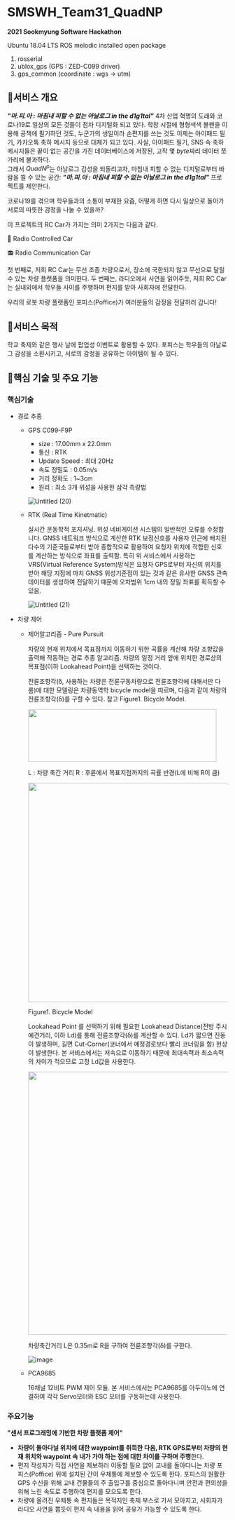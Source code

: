 # SMSWH_Team31_QuadNP
**2021 Sookmyung Software Hackathon**

Ubuntu 18.04 LTS ROS melodic
installed open package
1) rosserial
2) ublox_gps (GPS : ZED-C099 driver)
3) gps_common (coordinate : wgs -> utm)


## 🔶서비스 개요

***"마.피.아 : 마침내 피할 수 없는 아날로그 in the d1g1tal"***
4차 산업 혁명의 도래와 코로나19로 일상의 모든 것들이 점차 디지털화 되고 있다. 
학창 시절에 형형색색 볼펜을 이용해 공책에 필기하던 것도, 누군가의 생일이라 손편지를 쓰는 것도 이제는 아이패드 필기, 카카오톡 축하 메시지 등으로 대체가 되고 있다. 
사실, 아이패드 필기, SNS 속 축하 메시지들은 끝이 없는 공간을 가진 데이터베이스에 저장된,
고작 몇 $byte$짜리 데이터 쪼가리에 불과하다.  
그래서 $Quad N^p$는 아날로그 감성을 되돌리고자, 마침내 피할 수 없는 디지털로부터 바람을 쐴 수 있는 공간: ***"마.피.아 : 마침내 피할 수 없는 아날로그 in the d1g1tal"*** 프로젝트를 제안한다. 

코로나19를 겪으며 학우들과의 소통이 부재한 요즘, 어떻게 하면 다시 일상으로 돌아가 서로의 따뜻한 감정을 나눌 수 있을까? 

이 프로젝트의 RC Car가  가지는 의미 2가지는 다음과 같다.

🚖 Radio Controlled Car

📻 Radio Communication Car

첫 번째로, 저희 RC Car는 무선 조종 차량으로서, 장소에 국한되지 않고 무선으로 달릴 수 있는 차량 플랫폼을 의미한다. 두 번째는, 라디오에서 사연을 읽어주듯, 저희 RC Car는 실내외에서 학우들 사이를 주행하며 편지를 받아 사회자에 전달한다.

우리의 로봇 차량 플랫폼인 포피스(Poffice)가 여러분들의 감정을 전달하러 갑니다! 


## 🔶서비스 목적

학교 축제와 같은 행사 날에 팝업성 이벤트로 활용할 수 있다. 포피스는 학우들의 아날로그 감성을 소환시키고, 서로의 감정을 공유하는 아이템이 될 수 있다. 


## 🔶핵심 기술 및 주요 기능

### 핵심기술

- 경로 추종
    - GPS C099-F9P
        - size : 17.00mm x 22.0mm
        - 통신 : RTK
        - Update Speed : 최대 20Hz
        - 속도 정밀도 : 0.05m/s
        - 거리 정확도 : 1~3cm
        - 원리 : 최소 3개 위성을 사용한 삼각 측량법
        
        ![Untitled (20)](https://user-images.githubusercontent.com/69629703/140632743-77b128d8-11e9-4b87-9b5e-a0ba9615eac7.png)

        
    - RTK (Real Time Kinetmatic)
        
        실시간 운동학적 포지셔닝. 위성 네비게이션 시스템의 일반적인 오류를 수정합니다. GNSS 네트워크 방식으로 계산한 RTK 보정신호를 사용자 인근에 배치된 다수의 기준국들로부터 받아 종합적으로 활용하여 요청자 위치에 적합한 신호를 계산하는 방식으로 좌표를 출력함. 특히 위 서비스에서 사용하는  VRS(Virtual Reference System)방식은 요청자 GPS로부터 자신의 위치를 받아 해당 지점에 마치 GNSS 위성기준점이 있는 것과 같은 유사한 GNSS 관측 데이터를 생성하여 전달하기 때문에 오차범위 1cm 내의 정밀 좌표를 획득할 수 있음.
        
        ![Untitled (21)](https://user-images.githubusercontent.com/69629703/140632746-8010a1f6-2b62-4824-aa71-b61d983b2bcb.png)
        
- 차량 제어
    - 제어알고리즘 - Pure Pursuit
        
        차량의 현재 위치에서 목표점까지 이동하기 위한 곡률을 계산해 차량 조향값을 출력해 작동하는 경로 추종 알고리즘. 차량의 일정 거리 앞에 위치한 경로상의 목표점(이하 Lookahead Point)을 선택하는 것이다. 
        
        전륜조향각(δ, 사용하는 차량은 전륜구동차량으로 전륜조향각에 대해서만 다룸)에 대한 모델링은 차량동역학 bicycle model을 따르며, 다음과 같이 차량의 전륜조향각(δ)를 구할 수 있다. 참고 Figure1. Bicycle Model.
        
        <img src="https://user-images.githubusercontent.com/69629703/140632510-5fe1d2c4-2673-4422-8465-d9f79881fbb9.png" width="430" height="120"/> 

        
        L : 차량 축간 거리
        R : 후륜에서 목표지점까지의 곡률 반경(L에 비해 R이 큼)
        
        <img src="https://user-images.githubusercontent.com/69629703/140632551-f1171a39-9346-45c3-930f-24662f604347.png" width="600" height="500"/>  
        
        Figure1. Bicycle Model
        
        Lookahead Point 를 선택하기 위해 필요한 Lookahead Distance(전방 주시 예견거리, 이하 Ld)를 통해 전륜조향각(δ)를 계산할 수 있다. Ld가 짧으면 진동이 발생하며, 길면 Cut-Corner(코너에서 예정경로보다 빨리 코너링을 함) 현상이 발생한다. 본 서비스에서는 저속으로 이동하기 때문에 최대속력과 최소속력의 차이가 적으므로 고정 Ld값을 사용한다.
        
        <img src="https://user-images.githubusercontent.com/69629703/140632649-37e61015-a265-4934-83a7-115d62a7e31d.png" width="700" height="600"/> 
        
        차량축간거리 L은 0.35m로 R을 구하여 전륜조향각(δ)를 구한다. 
        
        ![image](https://user-images.githubusercontent.com/69629703/140632715-d607067f-8780-45a2-b914-9b173ccdea9f.png)
        
        
    - PCA9685
        
        16채널 12비트 PWM 제어 모듈. 본 서비스에서는 PCA9685를 아두이노에 연결하여 각각 Servo모터와 ESC 모터를 구동하는데 사용한다. 
        

### 주요기능

**"센서 프로그래밍에 기반한 차량 플랫폼 제어"** 

- **차량이 돌아다닐 위치에 대한 waypoint를 취득한 다음, RTK GPS로부터 차량의 현재 위치와 waypoint 속 내가 가야 하는 점에 대한 차이를 구하며 주행**한다.
- 편지 작성자가 직접 사연을 제보하러 이동할 필요 없이 교내를 돌아다니는 차량 포피스(Poffice) 위에 설치된 간이 우체통에 제보할 수 있도록 한다. 포피스의 원활한 GPS 수신을 위해 교내 건물들의 주 출입구를 중심으로 돌아다니며 안전과 편의성을 위해 느린 속도로 주행하여 편지를 모으도록 한다.
- 차량에 올려진 우체통 속 편지들은 목적지인 축제 부스로 가서 모아지고, 사회자가 라디오 사연을 뽑듯이 편지 속 내용을 읽어 공유가 가능할 수 있도록 한다.
